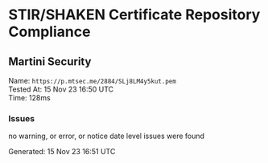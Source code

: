 # STIR/SHAKEN Certificate Repository Compliance

## Martini Security

Name: `https://p.mtsec.me/2884/SLj8LM4y5kut.pem`\
Tested At: 15 Nov 23 16:50 UTC\
Time: 128ms

### Issues

no warning, or error, or notice date level issues were found

Generated: 15 Nov 23 16:51 UTC
